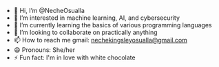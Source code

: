 - 👋 Hi, I’m @NecheOsualla
- 👀 I’m interested in machine learning, AI, and cybersecurity
- 🌱 I’m currently learning the basics of various programming languages
- 💞️ I’m looking to collaborate on practically anything
- 📫 How to reach me gmail: nechekingsleyosualla@gmail.com
- 😄 Pronouns: She/her
- ⚡ Fun fact: I'm in love with white chocolate

<!---
NecheOsualla/NecheOsualla is a ✨ special ✨ repository because its `README.md` (this file) appears on your GitHub profile.
You can click the Preview link to take a look at your changes.
--->
